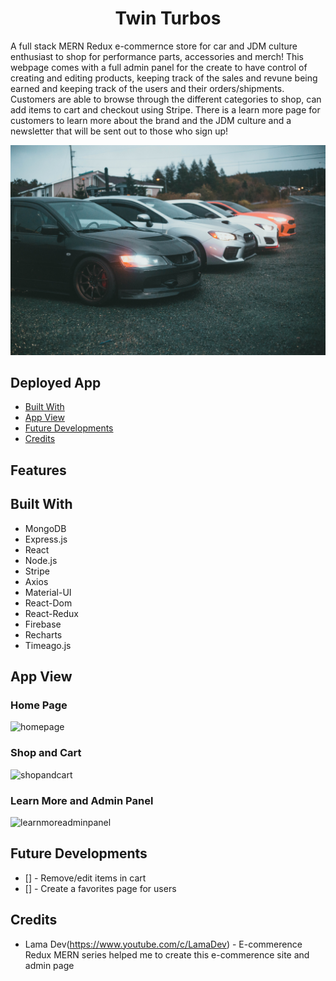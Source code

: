 # <h1 align='center'>Twin Turbos</h1>

A full stack MERN Redux e-commernce store for car and JDM culture enthusiast to shop for performance parts, accessories and merch! This webpage comes with a full admin panel for the create to have control
of creating and editing products, keeping track of the sales and revune being earned and keeping track of the users and their orders/shipments. Customers are able to browse through the different categories to shop, can add items to cart and checkout using Stripe. There is a learn more page for customers to learn more about the brand and the JDM culture and a newsletter that will be sent out to 
those who sign up! 

![jdm](/client/src/assets/images/jdmcrew.jpg)

## Deployed App


- [Built With](#built-with)
- [App View](#app-view)
- [Future Developments](#future-developments)
- [Credits](#credits)


## Features

## Built With
- MongoDB
- Express.js
- React
- Node.js
- Stripe
- Axios
- Material-UI
- React-Dom 
- React-Redux
- Firebase
- Recharts
- Timeago.js


## App View
### Home Page
![homepage](/client/src/assets/images/homepage.gif)

### Shop and Cart
![shopandcart](/client/src/assets/images/shop.gif)

### Learn More and Admin Panel
![learnmoreadminpanel](/client/src/assets/images/learnmoreadmin.gif)

## Future Developments
- [] - Remove/edit items in cart
- [] - Create a favorites page for users 

## Credits

- Lama Dev(https://www.youtube.com/c/LamaDev) - E-commerence Redux MERN series helped me to create this e-commerence site and admin page 